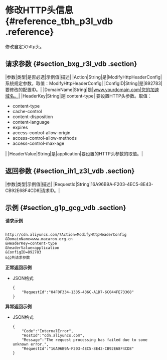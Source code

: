 # 修改HTTP头信息 {#reference_tbh_p3l_vdb .reference}

修改自定义http头。

## 请求参数 {#section_bxg_r3l_vdb .section}

|参数|类型|是否必选|示例值|描述|
|Action|String|是|ModifyHttpHeaderConfig|系统规定参数。取值：ModifyHttpHeaderConfig|
|ConfigID|String|是|892783|要修改的配置ID。|
|DomainName|String|是|www.yourdomain.com|您的加速域名。|
|HeaderKey|String|是|content-type| 要设置HTTP头参数。取值：

 -   content-type
-   cache-control
-   content-disposition
-   content-language
-   expires
-   access-control-allow-origin
-   access-control-allow-methods
-   access-control-max-age

 |
|HeaderValue|String|是|application|要设置的HTTP头参数的取值。|

## 返回参数 {#section_ih1_z3l_vdb .section}

|参数|类型|示例值|描述|
|RequestId|String|16A96B9A-F203-4EC5-8E43-CB92E68F4CD8|请求ID。|

## 示例 {#section_g1p_gcg_vdb .section}

**请求示例**

```

http://cdn.aliyuncs.com/?Action=ModifyHttpHeaderConfig
&DomainName=www.macaron.org.cn
&HeaderKey=content-type
&headerValue=application
&ConfigID=892783
&公共请求参数
```

**正常返回示例**

-   JSON格式

    ```
    {
        "RequestId":"04F0F334-1335-436C-A1D7-6C044FE73368"
    }
    ```


**异常返回示例**

-   JSON格式

    ```
    {
        "Code":"InternalError",
        "HostId":"cdn.aliyuncs.com",
        "Message":"The request processing has failed due to some unknown error.",
        "RequestId":"16A96B9A-F203-4EC5-8E43-CB92E68F4CD8"
    }
    ```


